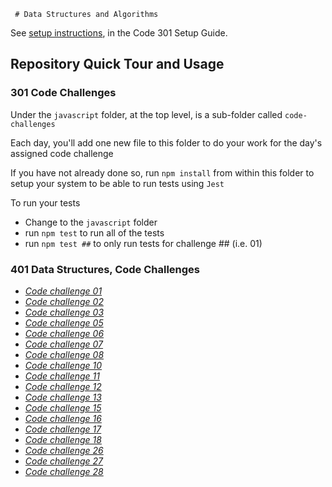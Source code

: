      # Data Structures and Algorithms

See [setup instructions](https://codefellows.github.io/setup-guide/code-301/3-code-challenges), in the Code 301 Setup Guide.

## Repository Quick Tour and Usage

### 301 Code Challenges

Under the `javascript` folder, at the top level, is a sub-folder called `code-challenges`

Each day, you'll add one new file to this folder to do your work for the day's assigned code challenge

If you have not already done so, run `npm install` from within this folder to setup your system to be able to run tests using `Jest`

To run your tests

- Change to the `javascript` folder
- run `npm test` to run all of the tests
- run `npm test ##` to only run tests for challenge ## (i.e. 01)

### 401 Data Structures, Code Challenges

- [*Code challenge 01*](./python/code_challenges/array_reverse/README.md)
- [*Code challenge 02*](./python/code_challenges/array_insert_shift/README.md)
- [*Code challenge 03*](./python/code_challenges/array_binary_search/README.md)
- [*Code challenge 05*](./python/data_structures/linked_list/README.md)
- [*Code challenge 06*](./python/data_structures/linked_list/README.md)
- [*Code challenge 07*](./python/data_structures/linked_list/README.md)
- [*Code challenge 08*](./python/code_challenges/linked_list_zip/README.md)
- [*Code challenge 10*](./python/data_structures/stack_and_queue/README.md)
- [*Code challenge 11*](./python/code_challenges/stack_queue_pseudo/README.md)
- [*Code challenge 12*](./python/code_challenges/stack_queue_animal_shelter/README.md)
- [*Code challenge 13*](./python/code_challenges/stack_queue_brackets/README.md)
- [*Code challenge 15*](./python/data_structures/tree/README.md)
- [*Code challenge 16*](./python/data_structures/tree/README.md)
- [*Code challenge 17*](./python/code_challenges/tree_breadth_first/README.md)
- [*Code challenge 18*](./python/code_challenges/tree_fizz_buzz/README.md)
- [*Code challenge 26*](./python/code_challenges/sorting/insertion/README.md)
- [*Code challenge 27*](./python/code_challenges/sorting/merge/README.md)
- [*Code challenge 28*](./python/code_challenges/sorting/quick/README.md)
